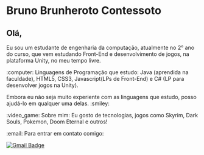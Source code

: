 # Bruno Brunheroto Contessoto

## Olá,
<p>Eu sou um estudante de engenharia da computação, atualmente no 2° ano do curso, que vem estudando Front-End e desenvolvimento de jogos, na plataforma Unity, no meu tempo livre.</p>
<p>:computer: Linguagens de Programação que estudo: Java (aprendida na faculdade), HTML5, CSS3, Javascript(LPs de Front-End) e C# (LP para desenvolver jogos na Unity).</p>
<p>Embora eu não seja muito experiente com as linguagens que estudo, posso ajudá-lo em qualquer uma delas. :smiley: </p>
<p>:video_game: Sobre mim: Eu gosto de tecnologias, jogos como Skyrim, Dark Souls, Pokemon, Doom Eternal e outros!</p>
<p>:email: Para entrar em contato comigo: </p>

[![Gmail Badge](https://img.shields.io/badge/-brunobrunheroto@gmail.com-c14438?style=flat-square&logo=Gmail&logoColor=white&link=mailto:brunobrunheroto@gmail.com)](mailto:brunobrunheroto@gmail.com)

